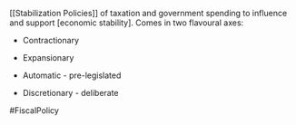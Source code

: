 [[Stabilization Policies]] of taxation and government spending to influence and support [economic stability]. Comes in two flavoural axes:
- Contractionary
- Expansionary

- Automatic - pre-legislated
- Discretionary - deliberate

#FiscalPolicy